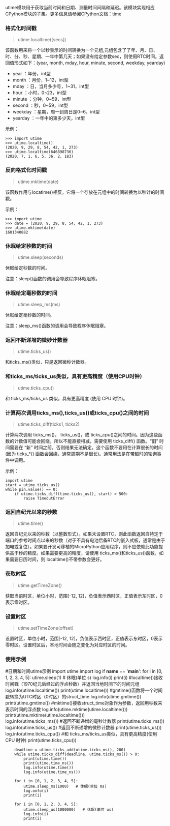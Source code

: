 utime模块用于获取当前时间和日期、测量时间间隔和延迟。该模块实现相应CPython模块的子集。更多信息请参阅CPython文档：time
### 格式化时间戳
>utime.localtime([secs])

该函数用来将一个以秒表示的时间转换为一个元组,元组包含了了年、月、日、时、分、秒、星期、一年中第几天；如果没有给定参数sec，则使用RTC时间。返回值形式如下：(year, month, mday, hour, minute, second, weekday, yearday)
- year ：年份，int型
- month ：月份，1~12，int型
- mday ：日，当月多少号，1~31，int型
- hour ：小时，0~23，int型
- minute ：分钟，0~59，int型
- second ：秒，0~59，int型
- weekday ：星期，周一到周日是0~6，int型
- yearday ：一年中的第多少天，int型

示例：

	>>> import utime
	>>> utime.localtime()
	(2020, 9, 29, 8, 54, 42, 1, 273)
	>>> utime.localtime(646898736)
	(2020, 7, 1, 6, 5, 36, 2, 183)

### 反向格式化时间戳
>utime.mktime(date)

该函数作用与locatime()相反，它将一个存放在元组中的时间转换为以秒计的时间戳。

示例：

	>>> import utime
	>>> date = (2020, 9, 29, 8, 54, 42, 1, 273)
	>>> utime.mktime(date)
	1601340882

### 休眠给定秒数的时间
>utime.sleep(seconds)

休眠给定秒数的时间。

注意：sleep()函数的调用会导致程序休眠阻塞。

### 休眠给定毫秒数的时间
>utime.sleep_ms(ms)

休眠给定毫秒数的时间。

注意：sleep_ms()函数的调用会导致程序休眠阻塞。

### 返回不断递增的微妙计数器
>utime.ticks_us()

和ticks_ms()类似，只是返回微秒计数器。

### 和ticks_ms/ticks_us类似，具有更高精度（使用CPU时钟）
>utime.ticks_cpu()

和 ticks_ms/ticks_us 类似，具有更高精度 (使用 CPU 时钟)。

### 计算两次调用ticks_ms(),ticks_us()或ticks_cpu()之间的时间
>utime.ticks_diff(ticks1, ticks2)

计算两次调用 ticks_ms()， ticks_us()，或 ticks_cpu()之间的时间。因为这些函数的计数值可能会回绕，所以不能直接相减，需要使用 ticks_diff() 函数。“旧” 时间需要在 “新” 时间之前，否则结果无法确定。这个函数不要用在计算很长的时间 (因为 ticks_*() 函数会回绕，通常周期不是很长)。通常用法是在带超时的轮询事件中调用。

示例：

	import utime
	start = utime.ticks_us()
	while pin.value() == 0:
    	if utime.ticks_diff(time.ticks_us(), start) > 500:
        	raise TimeoutError

### 返回自纪元以来的秒数
>utime.time()

返回自纪元以来的秒数（以整数形式）。如果未设置RTC，则此函数返回自特定于端口的参考时间点以来的秒数（对于不具有电池后备RTC的嵌入式板，通常是由于加电或复位）。如果要开发可移植的MicroPython应用程序，则不应依赖此功能提供高于秒的精度。如果需要更高的精度，请使用 ticks_ms()和ticks_us()函数，如果需要日历时间，则 localtime()不带参数会更好。

### 获取时区
>utime.getTimeZone()

获取当前时区，单位小时，范围[-12, 12]，负值表示西时区，正值表示东时区，0表示零时区。

### 设置时区
>utime.setTimeZone(offset)

设置时区，单位小时，范围[-12, 12]，负值表示西时区，正值表示东时区，0表示零时区。设置时区后，本地时间会随之变化为对应时区的时间。

### 使用示例
#日期和时间utime示例
	import utime
	import log
	if __name__ == '__main__':
    	for i in [0, 1, 2, 3, 4, 5]:
        	utime.sleep(1)   # 休眠(单位 s)
        	log.info(i)
        	print(i)
    	#localtime()接收时间戳（1970纪元后经过的浮点秒数）并返回当地时间下的时间元组 
    	log.info(utime.localtime())
    	print(utime.localtime())
    	#gmtime()函数将一个时间戳转换为UTC时区（0时区）的struct_time
    	log.info(utime.gmtime())
    	print(utime.gmtime())
    	#mktime()接收struct_time对象作为参数，返回用秒数来表示时间的浮点数
    	log.info(utime.mktime(utime.localtime()))
	    print(utime.mktime(utime.localtime()))      
	    log.info(utime.ticks_ms())         #返回不断递增的毫秒计数器
	    print(utime.ticks_ms())        
	    log.info(utime.ticks_us())         #返回不断递增的微秒计数器
	    print(utime.ticks_us())
	    log.info(utime.ticks_cpu())        #和 ticks_ms/ticks_us类似，具有更高精度(使用 CPU 时钟)
	    print(utime.ticks_cpu())
	    
	    deadline = utime.ticks_add(utime.ticks_ms(), 200)
	    while utime.ticks_diff(deadline, utime.ticks_ms()) > 0:
	        print(utime.time())
	        print(utime.time_ns())
	        log.info(utime.time())
	        log.info(utime.time_ns())
	
	    for i in [0, 1, 2, 3, 4, 5]:
	        utime.sleep_ms(1000)   # 休眠(单位 ms)
	        log.onfo(i)
	        print(i)
	
	    for i in [0, 1, 2, 3, 4, 5]:
	        utime.sleep_us(1000000)   # 休眠(单位 us)
	        log.info(i)
	        print(i)



